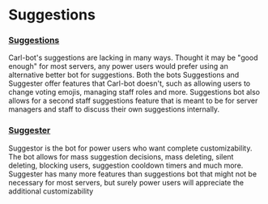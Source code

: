 # Suggestions

### [Suggestions](https://suggestionsbot.com)

Carl-bot's suggestions are lacking in many ways. Thought it may be "good enough" for most servers, any power users would prefer using an alternative better bot for suggestions. Both the bots Suggestions and Suggester offer features that Carl-bot doesn't, such as allowing users to change voting emojis, managing staff roles and more. Suggestions bot also allows for a second  staff suggestions feature that is meant to be for server managers and staff to discuss their own suggestions internally.&#x20;

### [Suggester](https://suggester.js.org/#/)

Suggestor is the bot for power users who want complete customizability. The bot allows for mass suggestion decisions, mass deleting, silent deleting, blocking users, suggestion cooldown timers and much more. Suggester has many more features than suggestions bot that might not be necessary for most servers, but surely power users will appreciate the additional customizability&#x20;

###
